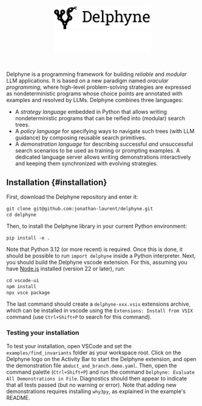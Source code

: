 <!-- We do not show the page title -->
<!-- Temporary hack: see https://github.com/squidfunk/mkdocs-material/issues/2163#issuecomment-3156700587 -->
<!-- The following simpler alternative does not work: -->
<!-- <style> .md-content .md-typeset h1 { display: none; } </style> -->
<style>
  /* Hide the h1 title */
  .md-content .md-typeset h1 { display: none; }

  /*
    * By hiding the h1 title, mkdocs will see it as active (scrolled at it)
    * which affects the header. This isn't what we want, as it makes the mike
    * version selector disappear, and it also just isn't what we'd want anyways.
    * Force the main header to be visible and hide the active one.
    */
  .md-header__title--active .md-header__topic {
      opacity: unset;
      pointer-events: unset;
      transform: unset;
      z-index: unset;
  }
  .md-header__title--active .md-header__topic + .md-header__topic {
      opacity: 0;
      pointer-events: unset;
      transform: unset;
      z-index: unset;
  }
</style>

<p align="center" style="margin-bottom: 45px">
  <img src="assets/logos/black/banner.png#only-light" alt="Delphyne Logo" width="50%"/>
  <img src="assets/logos/white/banner.png#only-dark" alt="Delphyne Logo" width="50%"/>
</p>

Delphyne is a programming framework for building _reliable_ and _modular_ LLM applications. It is based on a new paradigm named _oracular programming_, where high-level problem-solving strategies are expressed as nondeterministic programs whose choice points are annotated with examples and resolved by LLMs. Delphyne combines three languages:

- A _strategy language_ embedded in Python that allows writing nondeterministic programs that can be reified into (modular) search trees.
- A _policy language_ for specifying ways to navigate such trees (with LLM guidance) by composing reusable search primitives.
- A _demonstration language_ for describing successful _and_ unsuccessful search scenarios to be used as training or prompting examples. A dedicated language server allows writing demonstrations interactively and keeping them synchronized with evolving strategies.

## Installation {#installation}

First, download the Delphyne repository and enter it:

```
git clone git@github.com:jonathan-laurent/delphyne.git
cd delphyne
```

Then, to install the Delphyne library in your current Python environment:

```
pip install -e .
```

Note that Python 3.12 (or more recent) is required. Once this is done, it should be possible to run `import delphyne` inside a Python interpreter. Next, you should build the Delphyne vscode extension. For this, assuming you have [Node.js](https://nodejs.org/en/download) installed (version 22 or later), run:

```
cd vscode-ui
npm install
npx vsce package
```

The last command should create a `delphyne-xxx.vsix` extensions archive, which can be installed in vscode using the `Extensions: Install from VSIX` command (use `Ctrl+Shift+P` to search for this command).

### Testing your installation

To test your installation, open VSCode and set the `examples/find_invariants` folder as your workspace root. Click on the Delphyne logo on the Activity Bar to start the Delphyne extension, and open the demonstration file `abduct_and_branch.demo.yaml`. Then, open the command palette (`Ctrl+Shift+P`) and run the command `Delphyne: Evaluate All Demonstrations in File`. Diagnostics should then appear to indicate that all tests passed (but no warning or error). Note that adding new demonstrations requires installing `why3py`, as explained in the example's README.
